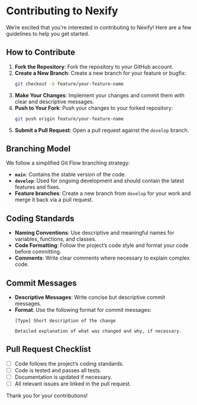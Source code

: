# Contributing to Nexify

We’re excited that you’re interested in contributing to Nexify! Here are a few guidelines to help you get started.

## **How to Contribute**

1. **Fork the Repository**: Fork the repository to your GitHub account.
2. **Create a New Branch**: Create a new branch for your feature or bugfix:
   ```bash
   git checkout -b feature/your-feature-name
   ```
3. **Make Your Changes**: Implement your changes and commit them with clear and descriptive messages.
4. **Push to Your Fork**: Push your changes to your forked repository:
   ```bash
   git push origin feature/your-feature-name
   ```
5. **Submit a Pull Request**: Open a pull request against the `develop` branch.

## **Branching Model**

We follow a simplified Git Flow branching strategy:

- **`main`**: Contains the stable version of the code.
- **`develop`**: Used for ongoing development and should contain the latest features and fixes.
- **Feature branches**: Create a new branch from `develop` for your work and merge it back via a pull request.

## **Coding Standards**

- **Naming Conventions**: Use descriptive and meaningful names for variables, functions, and classes.
- **Code Formatting**: Follow the project’s code style and format your code before committing.
- **Comments**: Write clear comments where necessary to explain complex code.

## **Commit Messages**

- **Descriptive Messages**: Write concise but descriptive commit messages.
- **Format**: Use the following format for commit messages:
  ```
  [Type] Short description of the change

  Detailed explanation of what was changed and why, if necessary.
  ```

## **Pull Request Checklist**

- [ ] Code follows the project’s coding standards.
- [ ] Code is tested and passes all tests.
- [ ] Documentation is updated if necessary.
- [ ] All relevant issues are linked in the pull request.

Thank you for your contributions!
